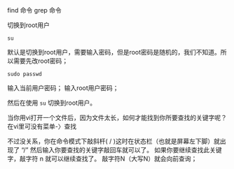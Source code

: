 


find 命令
grep 命令


切换到root用户
```
su
```
默认是切换到root用户，需要输入密码，但是root密码是随机的，我们不知道。所以需要先改root密码；

```
sudo passwd
```
输入当前用户密码；
输入root用户密码；

然后在使用 `su` 切换到root用户。


当你用vi打开一个文件后，因为文件太长，如何才能找到你所要查找的关键字呢？
在vi里可没有菜单-〉查找

不过没关系，你在命令模式下敲斜杆( / )这时在状态栏（也就是屏幕左下脚）就出现了 “/” 然后输入你要查找的关键字敲回车就可以了。
如果你要继续查找此关键字，敲字符 n 就可以继续查找了。
敲字符N（大写N）就会向前查询；
